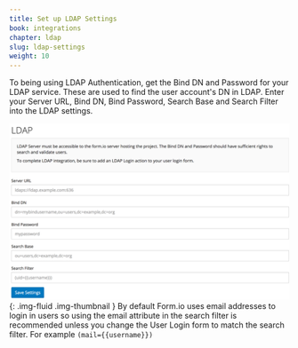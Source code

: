 ```yaml
---
title: Set up LDAP Settings
book: integrations
chapter: ldap
slug: ldap-settings
weight: 10
---
```

To being using LDAP Authentication, get the Bind DN and Password for your LDAP service. These are used to find the user account's DN in LDAP. Enter your Server URL, Bind DN, Bind Password, Search Base and Search Filter into the LDAP settings.

![](/assets/img/integrations/ldap/settings.png){: .img-fluid .img-thumbnail }
By default Form.io uses email addresses to login in users so using the email attribute in the search filter is recommended unless you change the User Login form to match the search filter. For example ```(mail={{username}})```
